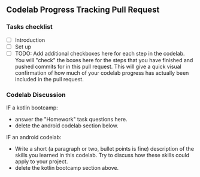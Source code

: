## Codelab Progress Tracking Pull Request

### Tasks checklist
- [ ] Introduction
- [ ] Set up
- [ ] TODO: Add additional checkboxes here for each step in the codelab. You will "check" the boxes here for the steps that you have finished and pushed commits for in this pull request. This will give a quick visual confirmation of how much of your codelab progress has actually been included in the pull request.

### Codelab Discussion

IF a kotlin bootcamp:
- answer the "Homework" task questions here.
- delete the android codelab section below.

IF an android codelab:
- Write a short (a paragraph or two, bullet points is fine) description of the skills you learned in this codelab. Try to discuss how these skills could apply to your project.
- delete the kotlin bootcamp section above.
